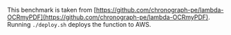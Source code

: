 This benchmark is taken from [https://github.com/chronograph-pe/lambda-OCRmyPDF](https://github.com/chronograph-pe/lambda-OCRmyPDF).
Running `./deploy.sh` deploys the function to AWS.
